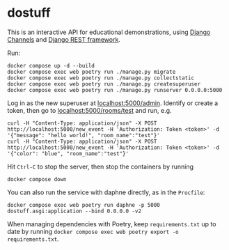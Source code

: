 # dostuff

This is an interactive API for educational demonstrations, using [Django Channels](https://channels.readthedocs.io/en/stable/) and [Django REST framework](https://www.django-rest-framework.org/).

Run:

    docker compose up -d --build
    docker compose exec web poetry run ./manage.py migrate
    docker compose exec web poetry run ./manage.py collectstatic
    docker compose exec web poetry run ./manage.py createsuperuser
    docker compose exec web poetry run ./manage.py runserver 0.0.0.0:5000
    
Log in as the new superuser at [localhost:5000/admin](http://localhost:5000/admin). Identify or create a token, then go to [localhost:5000/rooms/test](http://localhost:5000/rooms/test) and run, e.g.

    curl -H "Content-Type: application/json" -X POST http://localhost:5000/new_event -H 'Authorization: Token <token>' -d '{"message": "hello world!", "room_name":"test"}'
    curl -H "Content-Type: application/json" -X POST http://localhost:5000/new_event -H 'Authorization: Token <token>' -d '{"color": "blue", "room_name":"test"}'
    
Hit `Ctrl-C` to stop the server, then stop the containers by running

    docker compose down

You can also run the service with daphne directly, as in the `Procfile`:

```
docker compose exec web poetry run daphne -p 5000 dostuff.asgi:application --bind 0.0.0.0 -v2
```

When managing dependencies with Poetry, keep `requirements.txt` up to date by running `docker compose exec web poetry export -o requirements.txt`.

